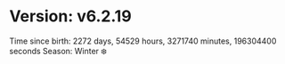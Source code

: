 # Version: v6.2.19
Time since birth: 2272 days, 54529 hours, 3271740 minutes, 196304400 seconds
Season: Winter ❄️
